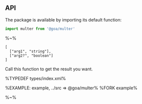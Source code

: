 ## API

The package is available by importing its default function:

```js
import multer from '@goa/multer'
```

%~%

```## multer
[
  ["arg1", "string"],
  ["arg2?", "boolean"]
]
```

Call this function to get the result you want.

%TYPEDEF types/index.xml%

%EXAMPLE: example, ../src => @goa/multer%
%FORK example%

%~%